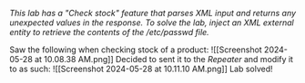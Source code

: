 *This lab has a "Check stock" feature that parses XML input and returns any unexpected values in the response.
To solve the lab, inject an XML external entity to retrieve the contents of the /etc/passwd file.*

Saw the following when checking stock of a product:
![[Screenshot 2024-05-28 at 10.08.38 AM.png]]
Decided to sent it to the *Repeater* and modify it to as such:
![[Screenshot 2024-05-28 at 10.11.10 AM.png]]
Lab solved!
